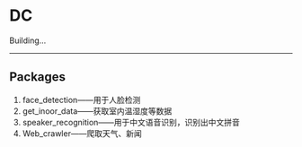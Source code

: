 # DC

Building...

---

## Packages

1. face_detection——用于人脸检测
2. get_inoor_data——获取室内温湿度等数据
3. speaker_recognition——用于中文语音识别，识别出中文拼音
4. Web_crawler——爬取天气、新闻